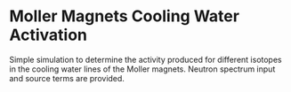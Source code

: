 # Moller Magnets Cooling Water Activation
Simple simulation to determine the activity produced for different isotopes in the cooling water lines of the Moller magnets. Neutron spectrum input and source terms are provided.
